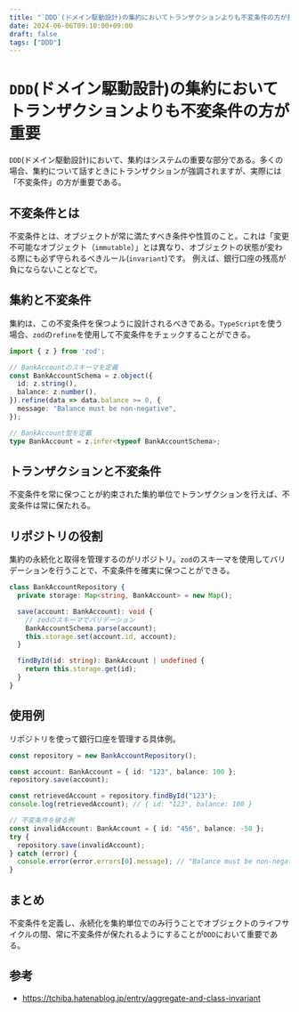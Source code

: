 ```yaml
---
title: "`DDD`(ドメイン駆動設計)の集約においてトランザクションよりも不変条件の方が重要という話"
date: 2024-06-06T09:10:00+09:00
draft: false
tags: ["DDD"] 
--- 
```

# `DDD`(ドメイン駆動設計)の集約においてトランザクションよりも不変条件の方が重要

`DDD`(ドメイン駆動設計)において、集約はシステムの重要な部分である。多くの場合、集約について話すときにトランザクションが強調されますが、実際には「不変条件」の方が重要である。

## 不変条件とは
不変条件とは、オブジェクトが常に満たすべき条件や性質のこと。これは「変更不可能なオブジェクト（`immutable`）」とは異なり、オブジェクトの状態が変わる際にも必ず守られるべきルール(`invariant`)です。
例えば、銀行口座の残高が負にならないことなどで。

## 集約と不変条件
集約は、この不変条件を保つように設計されるべきである。`TypeScript`を使う場合、`zod`の`refine`を使用して不変条件をチェックすることができる。

```.ts
import { z } from 'zod';

// BankAccountのスキーマを定義
const BankAccountSchema = z.object({
  id: z.string(),
  balance: z.number(),
}).refine(data => data.balance >= 0, {
  message: "Balance must be non-negative",
});

// BankAccount型を定義
type BankAccount = z.infer<typeof BankAccountSchema>;

```
## トランザクションと不変条件

不変条件を常に保つことが約束された集約単位でトランザクションを行えば、不変条件は常に保たれる。

## リポジトリの役割
集約の永続化と取得を管理するのがリポジトリ。`zod`のスキーマを使用してバリデーションを行うことで、不変条件を確実に保つことができる。


```.ts
class BankAccountRepository {
  private storage: Map<string, BankAccount> = new Map();

  save(account: BankAccount): void {
    // zodのスキーマでバリデーション
    BankAccountSchema.parse(account);
    this.storage.set(account.id, account);
  }

  findById(id: string): BankAccount | undefined {
    return this.storage.get(id);
  }
}
```
## 使用例

リポジトリを使って銀行口座を管理する具体例。
```.ts
const repository = new BankAccountRepository();

const account: BankAccount = { id: "123", balance: 100 };
repository.save(account);

const retrievedAccount = repository.findById("123");
console.log(retrievedAccount); // { id: "123", balance: 100 }

// 不変条件を破る例
const invalidAccount: BankAccount = { id: "456", balance: -50 };
try {
  repository.save(invalidAccount);
} catch (error) {
  console.error(error.errors[0].message); // "Balance must be non-negative"
}
```

## まとめ
不変条件を定義し、永続化を集約単位でのみ行うことでオブジェクトのライフサイクルの間、常に不変条件が保たれるようにすることが`DDD`において重要である。


## 参考
- https://tchiba.hatenablog.jp/entry/aggregate-and-class-invariant
